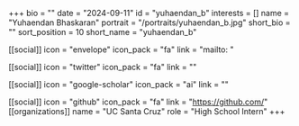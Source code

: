 +++
bio = "" 
date = "2024-09-11" 
id = "yuhaendan_b" 
interests = [] 
name = "Yuhaendan Bhaskaran" 
portrait = "/portraits/yuhaendan_b.jpg" 
short_bio = "" 
sort_position = 10
 short_name = "yuhaendan_b" 

[[social]] 
    icon = "envelope" 
    icon_pack = "fa" 
    link = "mailto: "

 [[social]] 
    icon = "twitter" 
    icon_pack = "fa" 
    link = "" 

[[social]] 
    icon = "google-scholar" 
    icon_pack = "ai" 
    link = "" 

[[social]] 
    icon = "github" 
    icon_pack = "fa" 
    link = "https://github.com/" 
[[organizations]] 
     name = "UC Santa Cruz" 
      role = "High School Intern" 
+++